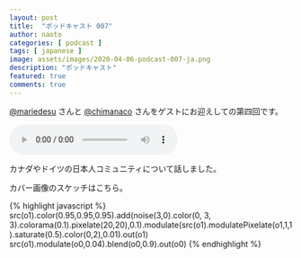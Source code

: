 ```yaml
---
layout: post
title:  "ポッドキャスト 007"
author: naoto
categories: [ podcast ]
tags: [ japanese ]
image: assets/images/2020-04-06-podcast-007-ja.png
description: "ポッドキャスト"
featured: true
comments: true
---
```


[@mariedesu](https://twitter.com/mariedesu/) さんと [@chimanaco](https://twitter.com/chimanaco) さんをゲストにお迎えしての第四回です。

<audio src="{{ site.baseurl }}/assets/audios/2020-04-06-podcast-007-ja.m4a" controls>
</audio>

カナダやドイツの日本人コミュニティについて話しました。

カバー画像のスケッチはこちら。

{% highlight javascript %}
src(o1).color(0.95,0.95,0.95).add(noise(3,0).color(0, 3, 3).colorama(0.1).pixelate(20,20),0.1).modulate(src(o1).modulatePixelate(o1,1,1).saturate(0.5).color(0,2),0.01).out(o1)
src(o1).modulate(o0,0.04).blend(o0,0.9).out(o0)
{% endhighlight %}
